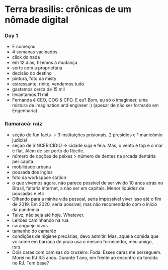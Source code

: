 # Terra brasilis: crônicas de um nômade digital



### Day 1

- É começou 
- 4 semanas vacinados
- click do nada
- em 12 dias, fizemos a mudança
- sorte com a proprietária
- decisão do destino
- pintura, foto da misty
- estressante, rinite, vendemos tudo
- gastamos cerca de 15 mil
- levantamos 11 mil
- Fernanda é CEO, COO & CFO.  E eu? Bom, eu só o imagineer, uma mistura de imagination and engineer :) (apesar de não ser formado em Engenharia)





### Itamaracá: raiz

- seção de fun facts -> 3 instituições prisionais, 2 presídios e 1 manicômio judicial
- seção de SINCERICÍDIO -> cidade suja e feia. Mas, o vento é top e o mar é flat. Além de ser perto do Recife.
- número de opções de peixes > número de dentes na arcada dentária per capita
- mobilidade urbana
- pousada dos ingles
- foto da workspace station
- o que vivemos agora, não parece possível de ser vivido 10 anos atrás no Brasil, faltaria internet, a não ser em capitais. Menor liquidez de pousadas e etc
- Olhando para a minha vida pessoal, seria impossível  viver isso até o fim de 2019. Em 2020, seria possível, mas não recomendado com o início da pandemia
- Talvz, não seja até hoje. Whatever.
- Leitões caminhando na rua
- caranguejo vivos
- tamanho do camarão
- condições de higiene precárias, devo admitir. Mas, aquela comida que vc come em barraca de praia usa o mesmo fornecedor, meu amigo, rsrs.
- Dois caras com camisas do cruzeiro. Foda. Esses caras me perseguem. Morei no RJ 6.5 anos. Durante 1 ano, em frente ao encontro da torcida no RJ. Tem base?

